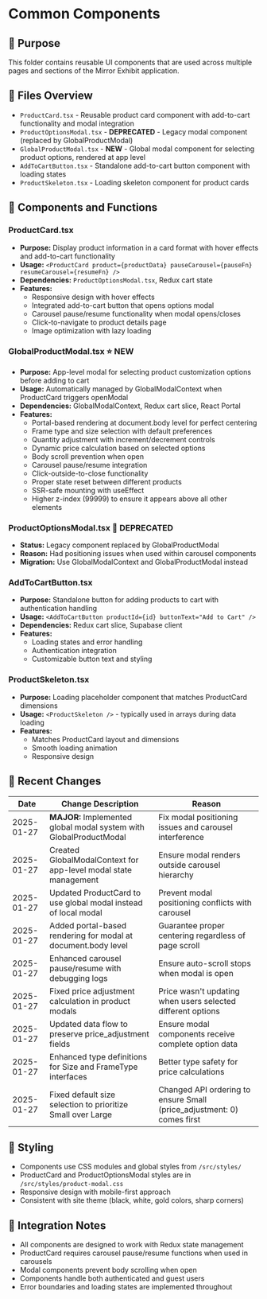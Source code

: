 # Common Components

## 📌 Purpose
This folder contains reusable UI components that are used across multiple pages and sections of the Mirror Exhibit application.

## 📂 Files Overview
- `ProductCard.tsx` - Reusable product card component with add-to-cart functionality and modal integration
- `ProductOptionsModal.tsx` - **DEPRECATED** - Legacy modal component (replaced by GlobalProductModal)
- `GlobalProductModal.tsx` - **NEW** - Global modal component for selecting product options, rendered at app level
- `AddToCartButton.tsx` - Standalone add-to-cart button component with loading states
- `ProductSkeleton.tsx` - Loading skeleton component for product cards

## 🧩 Components and Functions

### ProductCard.tsx
- **Purpose:** Display product information in a card format with hover effects and add-to-cart functionality
- **Usage:** `<ProductCard product={productData} pauseCarousel={pauseFn} resumeCarousel={resumeFn} />`
- **Dependencies:** `ProductOptionsModal.tsx`, Redux cart state
- **Features:**
  - Responsive design with hover effects
  - Integrated add-to-cart button that opens options modal
  - Carousel pause/resume functionality when modal opens/closes
  - Click-to-navigate to product details page
  - Image optimization with lazy loading

### GlobalProductModal.tsx ⭐ **NEW**
- **Purpose:** App-level modal for selecting product customization options before adding to cart
- **Usage:** Automatically managed by GlobalModalContext when ProductCard triggers openModal
- **Dependencies:** GlobalModalContext, Redux cart slice, React Portal
- **Features:**
  - Portal-based rendering at document.body level for perfect centering
  - Frame type and size selection with default preferences
  - Quantity adjustment with increment/decrement controls
  - Dynamic price calculation based on selected options
  - Body scroll prevention when open
  - Carousel pause/resume integration
  - Click-outside-to-close functionality
  - Proper state reset between different products
  - SSR-safe mounting with useEffect
  - Higher z-index (99999) to ensure it appears above all other elements

### ProductOptionsModal.tsx 🚫 **DEPRECATED**
- **Status:** Legacy component replaced by GlobalProductModal
- **Reason:** Had positioning issues when used within carousel components
- **Migration:** Use GlobalModalContext and GlobalProductModal instead

### AddToCartButton.tsx
- **Purpose:** Standalone button for adding products to cart with authentication handling
- **Usage:** `<AddToCartButton productId={id} buttonText="Add to Cart" />`
- **Dependencies:** Redux cart slice, Supabase client
- **Features:**
  - Loading states and error handling
  - Authentication integration
  - Customizable button text and styling

### ProductSkeleton.tsx
- **Purpose:** Loading placeholder component that matches ProductCard dimensions
- **Usage:** `<ProductSkeleton />` - typically used in arrays during data loading
- **Features:**
  - Matches ProductCard layout and dimensions
  - Smooth loading animation
  - Responsive design

## 🔄 Recent Changes

| Date       | Change Description                                                 | Reason                         |
|------------|--------------------------------------------------------------------|--------------------------------|
| 2025-01-27 | **MAJOR:** Implemented global modal system with GlobalProductModal | Fix modal positioning issues and carousel interference |
| 2025-01-27 | Created GlobalModalContext for app-level modal state management | Ensure modal renders outside carousel hierarchy |
| 2025-01-27 | Updated ProductCard to use global modal instead of local modal | Prevent modal positioning conflicts with carousel |
| 2025-01-27 | Added portal-based rendering for modal at document.body level | Guarantee proper centering regardless of page scroll |
| 2025-01-27 | Enhanced carousel pause/resume with debugging logs | Ensure auto-scroll stops when modal is open |
| 2025-01-27 | Fixed price adjustment calculation in product modals | Price wasn't updating when users selected different options |
| 2025-01-27 | Updated data flow to preserve price_adjustment fields | Ensure modal components receive complete option data |
| 2025-01-27 | Enhanced type definitions for Size and FrameType interfaces | Better type safety for price calculations |
| 2025-01-27 | Fixed default size selection to prioritize Small over Large | Changed API ordering to ensure Small (price_adjustment: 0) comes first |

## 🎨 Styling
- Components use CSS modules and global styles from `/src/styles/`
- ProductCard and ProductOptionsModal styles are in `/src/styles/product-modal.css`
- Responsive design with mobile-first approach
- Consistent with site theme (black, white, gold colors, sharp corners)

## 🔧 Integration Notes
- All components are designed to work with Redux state management
- ProductCard requires carousel pause/resume functions when used in carousels
- Modal components prevent body scrolling when open
- Components handle both authenticated and guest users
- Error boundaries and loading states are implemented throughout
